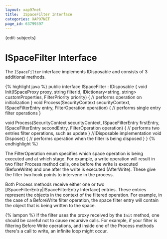 ```yaml
---
layout: xap97net
title:  ISpaceFilter Interface
categories: XAP97NET
page_id: 63799397
---
```


{edit-subjects}

# ISpaceFilter Interface

The `ISpaceFilter` interface implements IDisposable and consists of 3 additional methods.

{% highlight java %}
public interface ISpaceFilter : IDisposable
{
  void Init(ISpaceProxy proxy, string filterId, IDictionary<string, string> customProperties, FilterPriority priority)
  {
    // performs operation on initialization
  }
  void Process(SecurityContext securityContext, ISpaceFilterEntry entry, FilterOperation operation)
  {
    // performs single entry filter operations
  }

  void Process(SecurityContext securityContext, ISpaceFilterEntry firstEntry, ISpaceFilterEntry secondEntry, FilterOperation operation)
  {
    // performs two entries filter operations, such as update
  }
  //IDisposable implementation
  void Dispose()
  {
    // performs operation when the filter is being disposed
  }
}
{% endhighlight %}


The FilterOperation enum specifies which space operation is being executed and at which stage. For example, a write operation will result in two filter Process method calls, one before the write is executed (BeforeWrite) and one after the write is executed (AfterWrite). These give the filter two hook points to intervene in the process.

Both Process methods receive either one or two [ISpaceFilterEntry|ISpaceFilterEntry Interface] entries. These entries represent the objects in the context of the filtered operation. For example, in the case of a BeforeWrite filter operation, the space filter entry will contain the object that is being written to the space.

{% lampon %} If the filter uses the proxy received by the `Init` method, one should be careful not to cause recursive calls. For example, if your filter is filtering Before Write operations, and inside one of the Process methods there's a call to write, an infinite loop might occur.